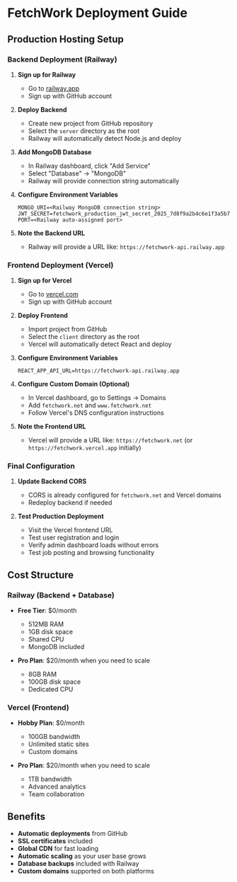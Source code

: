 # FetchWork Deployment Guide

## Production Hosting Setup

### Backend Deployment (Railway)

1. **Sign up for Railway**
   - Go to [railway.app](https://railway.app)
   - Sign up with GitHub account

2. **Deploy Backend**
   - Create new project from GitHub repository
   - Select the `server` directory as the root
   - Railway will automatically detect Node.js and deploy

3. **Add MongoDB Database**
   - In Railway dashboard, click "Add Service"
   - Select "Database" → "MongoDB"
   - Railway will provide connection string automatically

4. **Configure Environment Variables**
   ```
   MONGO_URI=<Railway MongoDB connection string>
   JWT_SECRET=fetchwork_production_jwt_secret_2025_7d8f9a2b4c6e1f3a5b7c9d0e2f4a6b8c
   PORT=<Railway auto-assigned port>
   ```

5. **Note the Backend URL**
   - Railway will provide a URL like: `https://fetchwork-api.railway.app`

### Frontend Deployment (Vercel)

1. **Sign up for Vercel**
   - Go to [vercel.com](https://vercel.com)
   - Sign up with GitHub account

2. **Deploy Frontend**
   - Import project from GitHub
   - Select the `client` directory as the root
   - Vercel will automatically detect React and deploy

3. **Configure Environment Variables**
   ```
   REACT_APP_API_URL=https://fetchwork-api.railway.app
   ```

4. **Configure Custom Domain (Optional)**
   - In Vercel dashboard, go to Settings → Domains
   - Add `fetchwork.net` and `www.fetchwork.net`
   - Follow Vercel's DNS configuration instructions

4. **Note the Frontend URL**
   - Vercel will provide a URL like: `https://fetchwork.net` (or `https://fetchwork.vercel.app` initially)

### Final Configuration

1. **Update Backend CORS**
   - CORS is already configured for `fetchwork.net` and Vercel domains
   - Redeploy backend if needed

2. **Test Production Deployment**
   - Visit the Vercel frontend URL
   - Test user registration and login
   - Verify admin dashboard loads without errors
   - Test job posting and browsing functionality

## Cost Structure

### Railway (Backend + Database)
- **Free Tier**: $0/month
  - 512MB RAM
  - 1GB disk space
  - Shared CPU
  - MongoDB included

- **Pro Plan**: $20/month when you need to scale
  - 8GB RAM
  - 100GB disk space
  - Dedicated CPU

### Vercel (Frontend)
- **Hobby Plan**: $0/month
  - 100GB bandwidth
  - Unlimited static sites
  - Custom domains

- **Pro Plan**: $20/month when you need to scale
  - 1TB bandwidth
  - Advanced analytics
  - Team collaboration

## Benefits

- **Automatic deployments** from GitHub
- **SSL certificates** included
- **Global CDN** for fast loading
- **Automatic scaling** as your user base grows
- **Database backups** included with Railway
- **Custom domains** supported on both platforms
